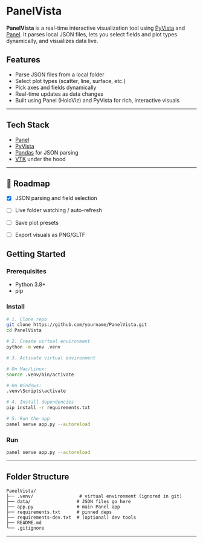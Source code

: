 
# PanelVista

**PanelVista** is a real-time interactive visualization tool using [PyVista](https://github.com/pyvista/pyvista) and [Panel](https://panel.holoviz.org/). It parses local JSON files, lets you select fields and plot types dynamically, and visualizes data live.

## Features

- Parse JSON files from a local folder
- Select plot types (scatter, line, surface, etc.)
- Pick axes and fields dynamically
- Real-time updates as data changes
- Built using Panel (HoloViz) and PyVista for rich, interactive visuals

---

## Tech Stack

* [Panel](https://panel.holoviz.org/)
* [PyVista](https://github.com/pyvista/pyvista)
* [Pandas](https://pandas.pydata.org/) for JSON parsing
* [VTK](https://vtk.org/) under the hood

---


## 📌 Roadmap

* [x] JSON parsing and field selection
* [ ] Live folder watching / auto-refresh
* [ ] Save plot presets
* [ ] Export visuals as PNG/GLTF


## Getting Started

### Prerequisites

- Python 3.8+
- pip

### Install

```bash
# 1. Clone repo
git clone https://github.com/yourname/PanelVista.git
cd PanelVista

# 2. Create virtual environment
python -m venv .venv

# 3. Activate virtual environment

# On Mac/Linux:
source .venv/bin/activate

# On Windows:
.venv\Scripts\activate

# 4. Install dependencies
pip install -r requirements.txt

# 5. Run the app
panel serve app.py --autoreload
```

### Run

```bash
panel serve app.py --autoreload
```

---

## Folder Structure

```
PanelVista/
├── .venv/                 # virtual environment (ignored in git)
├── data/                 # JSON files go here
├── app.py                # main Panel app
├── requirements.txt      # pinned deps
├── requirements-dev.txt  # (optional) dev tools
├── README.md
└── .gitignore
```

---


